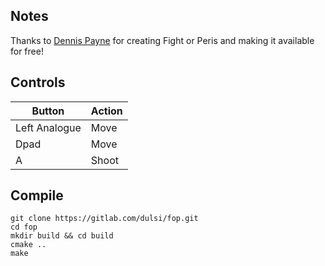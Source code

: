 ## Notes
Thanks to [Dennis Payne](https://gitlab.com/dulsi/fop) for creating Fight or Peris and making it available for free! 
 
## Controls

| Button | Action |
|--|--| 
|Left Analogue| Move|
|Dpad| Move|
|A| Shoot|


## Compile

```shell
git clone https://gitlab.com/dulsi/fop.git
cd fop
mkdir build && cd build
cmake ..
make
```